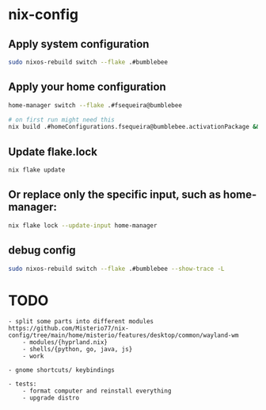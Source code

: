 # nix-config

## Apply system configuration
```bash
sudo nixos-rebuild switch --flake .#bumblebee
```

## Apply your home configuration
```bash
home-manager switch --flake .#fsequeira@bumblebee

# on first run might need this
nix build .#homeConfigurations.fsequeira@bumblebee.activationPackage && ./result/activate
```

## Update flake.lock
```bash
nix flake update
```

## Or replace only the specific input, such as home-manager:
```bash
nix flake lock --update-input home-manager
```

## debug config
```bash
sudo nixos-rebuild switch --flake .#bumblebee --show-trace -L
```


# TODO 
```
- split some parts into different modules
https://github.com/Misterio77/nix-config/tree/main/home/misterio/features/desktop/common/wayland-wm
    - modules/{hyprland.nix}
    - shells/{python, go, java, js}
    - work    

- gnome shortcuts/ keybindings

- tests: 
    - format computer and reinstall everything
    - upgrade distro 
```
